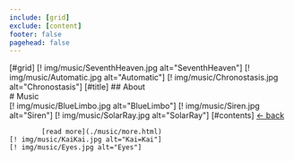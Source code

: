 ```yaml
---
include: [grid]
exclude: [content]
footer: false
pagehead: false
---
```


[#grid]
    [! img/music/SeventhHeaven.jpg alt="SeventhHeaven"]
    [! img/music/Automatic.jpg alt="Automatic"]
    [! img/music/Chronostasis.jpg alt="Chronostasis"]
    [#title]
            ## About  
            # Music  
    [! img/music/BlueLimbo.jpg alt="BlueLimbo"]
    [! img/music/Siren.jpg alt="Siren"]
    [! img/music/SolarRay.jpg alt="SolarRay"]
    [#contents]
            [<- back](../)

            [read more](./music/more.html)
    [! img/music/KaiKai.jpg alt="Kai=Kai"]
    [! img/music/Eyes.jpg alt="Eyes"]
